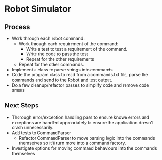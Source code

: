 # Robot Simulator
## Process
 - Work through each robot command:
	 - Work through each requirement of the command:
		 - Write a test to test a requirement of the command.
		 - Write the code to pass the test
		 - Repeat for the other requirements
	 - Repeat for the other commands.
 - Implement a class to parse strings into commands.
 - Code the program class to read from a commands.txt file, parse the commands and send to the Robot and test output.
 - Do a few cleanup/refactor passes to simplify code and remove code smells

## Next Steps
 - Thorough error/exception handling pass to ensure known errors and exceptions are handled appropriately to ensure the application doesn't crash unnecessarily.
 - Add tests to CommandParser
	 - Refactor CommandParser to move parsing logic into the commands themselves so it'll turn more into a command factory.
 - Investigate options for moving command behaviours into the commands themselves

